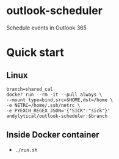 # outlook-scheduler
Schedule events in Outlook 365

# Quick start
## Linux
```
branch=shared_cal
docker run --rm -it --pull always \
--mount type=bind,src=$HOME,dst=/home \
-e NETRC=/home/.ssh/netrc \
-e PYEXCH_REGEX_JSON='{"SICK":"sick"}'
andylytical/outlook-scheduler:$branch
```

## Inside Docker container
* `./run.sh`
